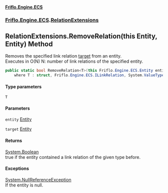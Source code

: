 #### [Friflo.Engine.ECS](index.md 'index')
### [Friflo.Engine.ECS](Friflo.Engine.ECS.md 'Friflo.Engine.ECS').[RelationExtensions](RelationExtensions.md 'Friflo.Engine.ECS.RelationExtensions')

## RelationExtensions.RemoveRelation<T>(this Entity, Entity) Method

Removes the specified link relation [target](RelationExtensions.RemoveRelation_T_(thisEntity,Entity).md#Friflo.Engine.ECS.RelationExtensions.RemoveRelation_T_(thisFriflo.Engine.ECS.Entity,Friflo.Engine.ECS.Entity).target 'Friflo.Engine.ECS.RelationExtensions.RemoveRelation<T>(this Friflo.Engine.ECS.Entity, Friflo.Engine.ECS.Entity).target') from an entity.<br/>
Executes in O(N) N: number of link relations of the specified entity.

```csharp
public static bool RemoveRelation<T>(this Friflo.Engine.ECS.Entity entity, Friflo.Engine.ECS.Entity target)
    where T : struct, Friflo.Engine.ECS.ILinkRelation, System.ValueType, System.ValueType;
```
#### Type parameters

<a name='Friflo.Engine.ECS.RelationExtensions.RemoveRelation_T_(thisFriflo.Engine.ECS.Entity,Friflo.Engine.ECS.Entity).T'></a>

`T`
#### Parameters

<a name='Friflo.Engine.ECS.RelationExtensions.RemoveRelation_T_(thisFriflo.Engine.ECS.Entity,Friflo.Engine.ECS.Entity).entity'></a>

`entity` [Entity](Entity.md 'Friflo.Engine.ECS.Entity')

<a name='Friflo.Engine.ECS.RelationExtensions.RemoveRelation_T_(thisFriflo.Engine.ECS.Entity,Friflo.Engine.ECS.Entity).target'></a>

`target` [Entity](Entity.md 'Friflo.Engine.ECS.Entity')

#### Returns
[System.Boolean](https://docs.microsoft.com/en-us/dotnet/api/System.Boolean 'System.Boolean')  
true if the entity contained a link relation of the given type before.

#### Exceptions

[System.NullReferenceException](https://docs.microsoft.com/en-us/dotnet/api/System.NullReferenceException 'System.NullReferenceException')  
If the entity is null.